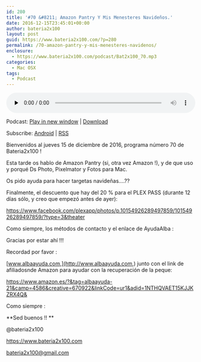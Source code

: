```yaml
---
id: 280
title: '#70 &#8211; Amazon Pantry Y Mis Menesteres Navideños.'
date: 2016-12-15T23:45:01+00:00
author: bateria2x100
layout: post
guid: https://www.bateria2x100.com/?p=280
permalink: /70-amazon-pantry-y-mis-menesteres-navidenos/
enclosure:
  - https://www.bateria2x100.com/podcast/Bat2x100_70.mp3
categories:
  - Mac OSX
tags:
  - Podcast
---
```

<div class="powerpress_player" id="powerpress_player_5919">
  <audio class="wp-audio-shortcode" id="audio-280-72" preload="none" style="width: 100%;" controls="controls"><source type="audio/mpeg" src="https://www.bateria2x100.com/podcast/Bat2x100_70.mp3?_=72" /><a href="https://www.bateria2x100.com/podcast/Bat2x100_70.mp3">https://www.bateria2x100.com/podcast/Bat2x100_70.mp3</a></audio>
</div>

<p class="powerpress_links powerpress_links_mp3">
  Podcast: <a href="https://www.bateria2x100.com/podcast/Bat2x100_70.mp3" class="powerpress_link_pinw" target="_blank" title="Play in new window" onclick="return powerpress_pinw('https://www.bateria2x100.com/?powerpress_pinw=280-podcast');" rel="nofollow">Play in new window</a> | <a href="https://www.bateria2x100.com/podcast/Bat2x100_70.mp3" class="powerpress_link_d" title="Download" rel="nofollow" download="Bat2x100_70.mp3">Download</a>
</p>

<p class="powerpress_links powerpress_subscribe_links">
  Subscribe: <a href="https://subscribeonandroid.com/www.bateria2x100.com/feed/podcast/" class="powerpress_link_subscribe powerpress_link_subscribe_android" title="Subscribe on Android" rel="nofollow">Android</a> | <a href="https://www.bateria2x100.com/feed/podcast/" class="powerpress_link_subscribe powerpress_link_subscribe_rss" title="Subscribe via RSS" rel="nofollow">RSS</a>
</p>

Bienvenidos al jueves 15 de diciembre de 2016, programa número 70 de Bateria2x100 ! 

Esta tarde os hablo de Amazon Pantry (si, otra vez Amazon !), y de que uso y porqué Ds Photo, Pixelmator y Fotos para Mac.

Os pido ayuda para hacer targetas navideñas&#8230;.??

Finalmente, el descuento que hay del 20 % para el PLEX PASS (durante 12 días sólo, y creo que empezó antes de ayer): 

<https://www.facebook.com/plexapp/photos/p.10154926289497859/10154926289497859/?type=3&theater>

Como siempre, los métodos de contacto y el enlace de AyudaAlba :

Gracias por estar ahí !!! 

Recordad por favor :

[www.albaayuda.com,](http://www.albaayuda.com,) junto con el link de afiliadosnde Amazon para ayudar con la recuperación de la peque:

<https://www.amazon.es/?&tag=albaayuda-21&camp=4586&creative=670922&linkCode=ur1&adid=1NTHQVAET15KJJKZRX4Q&>

Como siempre : 

\*\*Sed buenos !! \*\*

@bateria2x100
  
<https://www.bateria2x100.com>
  
<bateria2x100@gmail.com>